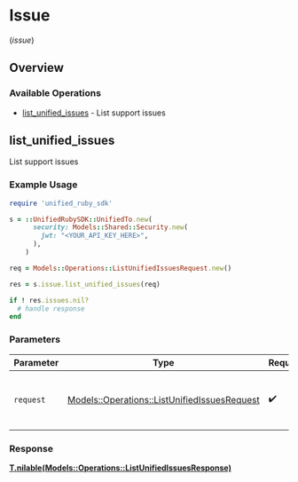 # Issue
(*issue*)

## Overview

### Available Operations

* [list_unified_issues](#list_unified_issues) - List support issues

## list_unified_issues

List support issues

### Example Usage

```ruby
require 'unified_ruby_sdk'

s = ::UnifiedRubySDK::UnifiedTo.new(
      security: Models::Shared::Security.new(
        jwt: "<YOUR_API_KEY_HERE>",
      ),
    )

req = Models::Operations::ListUnifiedIssuesRequest.new()

res = s.issue.list_unified_issues(req)

if ! res.issues.nil?
  # handle response
end

```

### Parameters

| Parameter                                                                                           | Type                                                                                                | Required                                                                                            | Description                                                                                         |
| --------------------------------------------------------------------------------------------------- | --------------------------------------------------------------------------------------------------- | --------------------------------------------------------------------------------------------------- | --------------------------------------------------------------------------------------------------- |
| `request`                                                                                           | [Models::Operations::ListUnifiedIssuesRequest](../../models/operations/listunifiedissuesrequest.md) | :heavy_check_mark:                                                                                  | The request object to use for the request.                                                          |

### Response

**[T.nilable(Models::Operations::ListUnifiedIssuesResponse)](../../models/operations/listunifiedissuesresponse.md)**

